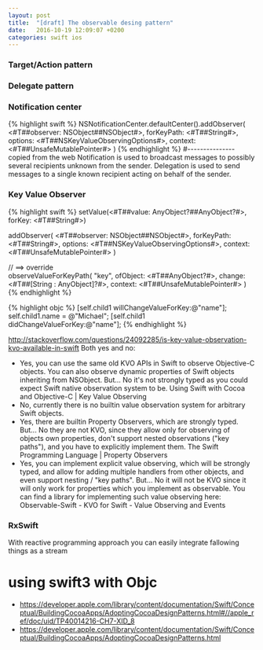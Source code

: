```yaml
---
layout: post
title:  "[draft] The observable desing pattern"
date:   2016-10-19 12:09:07 +0200
categories: swift ios
---
```



### Target/Action pattern

### Delegate pattern


### Notification center

{% highlight swift %}
NSNotificationCenter.defaultCenter().addObserver(
	<#T##observer: NSObject##NSObject#>,
	forKeyPath: <#T##String#>,
	options: <#T##NSKeyValueObservingOptions#>,
	context: <#T##UnsafeMutablePointer<Void>#>
)
{% endhighlight %}
#--------------- copied from the web
Notification is used to broadcast messages to possibly several recipients unknown from the sender.
Delegation is used to send messages to a single known recipient acting on behalf of the sender.

### Key Value Observer

{% highlight swift %}
setValue(<#T##value: AnyObject?##AnyObject?#>, forKey: <#T##String#>)

addObserver(
	<#T##observer: NSObject##NSObject#>,
	forKeyPath: <#T##String#>,
	options: <#T##NSKeyValueObservingOptions#>,
	context: <#T##UnsafeMutablePointer<Void>#>
)

// ==> override        
observeValueForKeyPath(
	"key", ofObject: <#T##AnyObject?#>,
	change: <#T##[String : AnyObject]?#>,
	context: <#T##UnsafeMutablePointer<Void>#>
)
{% endhighlight %}

{% highlight objc %}
[self.child1 willChangeValueForKey:@"name"];
self.child1.name = @"Michael";
[self.child1 didChangeValueForKey:@"name"];
{% endhighlight %}

http://stackoverflow.com/questions/24092285/is-key-value-observation-kvo-available-in-swift
Both yes and no:

* Yes, you can use the same old KVO APIs in Swift to observe Objective-C objects.
You can also observe dynamic properties of Swift objects inheriting from NSObject.
But... No it's not strongly typed as you could expect Swift native observation system to be.
Using Swift with Cocoa and Objective-C | Key Value Observing
* No, currently there is no builtin value observation system for arbitrary Swift objects.
* Yes, there are builtin Property Observers, which are strongly typed.
But... No they are not KVO, since they allow only for observing of objects own properties, don't support nested observations ("key paths"), and you have to explicitly implement them.
The Swift Programming Language | Property Observers
* Yes, you can implement explicit value observing, which will be strongly typed, and allow for adding multiple handlers from other objects, and even support nesting / "key paths".
But... No it will not be KVO since it will only work for properties which you implement as observable.
You can find a library for implementing such value observing here:
Observable-Swift - KVO for Swift - Value Observing and Events

### RxSwift
With reactive programming approach you can easily integrate fallowing things as a stream

# using swift3 with Objc
* https://developer.apple.com/library/content/documentation/Swift/Conceptual/BuildingCocoaApps/AdoptingCocoaDesignPatterns.html#//apple_ref/doc/uid/TP40014216-CH7-XID_8
* https://developer.apple.com/library/content/documentation/Swift/Conceptual/BuildingCocoaApps/AdoptingCocoaDesignPatterns.html